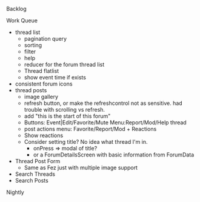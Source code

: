Backlog

Work Queue
* thread list
  * pagination query
  * sorting
  * filter
  * help
  * reducer for the forum thread list
  * Thread flatlist
  * show event time if exists
* consistent forum icons
* thread posts
  * image gallery
  * refresh button, or make the refreshcontrol not as sensitive. had trouble with scrolling vs refresh.
  * add "this is the start of this forum"
  * Buttons: Event|Edit/Favorite/Mute Menu:Report/Mod/Help thread
  * post actions menu: Favorite/Report/Mod + Reactions
  * Show reactions
  * Consider setting title? No idea what thread I'm in.
    * onPress => modal of title?
    * or a ForumDetailsScreen with basic information from ForumData
* Thread Post Form
  * Same as Fez just with multiple image support
* Search Threads
* Search Posts

Nightly
